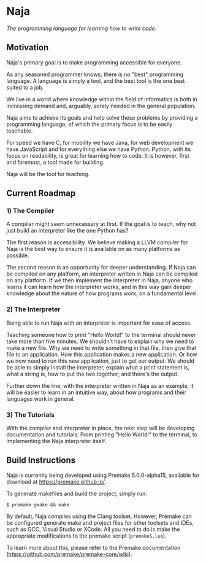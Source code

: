 # Naja
*The programming language for learning how to write code.*

## Motivation

Naja's primary goal is to make programming accessible for everyone.

As any seasoned programmer knows; there is no "best" programming language. A language is simply a tool, and the best tool is the one best suited to a job.

We live in a world where knowledge within the field of informatics is both in increasing demand and, arguably, sorely needed in the general population.

Naja aims to achieve its goals and help solve these problems by providing a programming language, of which the primary focus is to be easily teachable.

For speed we have C, for mobility we have Java, for web development we have JavaScript and for everything else we have Python. Python, with its focus on readability, is great for learning how to code. It is however, first and foremost, a tool made for building.

Naja will be the tool for teaching.

## Current Roadmap

### 1) The Compiler

A compiler might seem unnecessary at first. If the goal is to teach, why not just build an interpreter like the one Python has?

The first reason is accessibility. We believe making a LLVM compiler for Naja is the best way to ensure it is available on as many platforms as possible.

The second reason is an opportunity for deeper understanding. If Naja can be compiled on any platform, an interpreter written in Naja can be compiled on any platform. If we then implement the interpreter in Naja, anyone who learns it can learn how the interpreter works, and in this way gain deeper knowledge about the nature of how programs work, on a fundamental level.

### 2) The Interpreter

Being able to run Naja with an interpreter is important for ease of access.

Teaching someone how to print "Hello World!" to the terminal should never take more than five minutes. We shouldn't have to explain why we need to make a new file. Why we need to write something in that file, then give that file to an application. How this application makes a new application. Or how we now need to run this new application, just to get our output. We should be able to simply install the interpreter, explain what a print statement is, what a string is, how to put the two together; and there's the output.

Further down the line, with the interpreter written in Naja as an example, it will be easier to learn in an intuitive way, about how programs and their languages work in general.

### 3) The Tutorials

With the compiler and interpreter in place, the next step will be developing documentation and tutorials. From printing "Hello World!" to the terminal, to implementing the Naja interpreter itself.

## Build Instructions

Naja is currently being developed using Premake 5.0.0-alpha15, available for download at https://premake.github.io/.

To generate makefiles and build the project, simply run:

    $ premake gmake && make

By default, Naja compiles using the Clang toolset. However, Premake can be configured generate make and project files for other toolsets and IDEs, such as GCC, Visual Studio or XCode. All you need to do is make the appropriate modifications to the premake script (`premake5.lua`).

To learn more about this, please refer to the Premake documentation (https://github.com/premake/premake-core/wiki).

